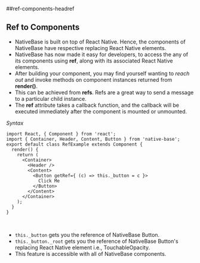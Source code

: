##ref-components-headref
## Ref to Components

* NativeBase is built on top of React Native. Hence, the components of NativeBase have respective replacing React Native elements.
* NativeBase has now made it easy for developers, to access the any of its components using <b>ref</b>, along with its associated React Native elements.
* After building your component, you may find yourself wanting to *reach out* and invoke methods on component instances returned from **render()**.
* This can be achieved from **refs**. Refs are a great way to send a message to a particular child instance.
* The **ref** attribute takes a callback function, and the callback will be executed immediately after the component is mounted or unmounted.   


*Syntax*

<pre class="line-numbers"><code class="language-jsx">import React, { Component } from 'react';
import { Container, Header, Content, Button } from 'native-base';
export default class RefExample extends Component {
  render() {
    return (
      &lt;Container>
        &lt;Header />
        &lt;Content>
          &lt;Button getRef={ (c) => this._button = c }>
            Click Me
          &lt;/Button>
        &lt;/Content>
      &lt;/Container>
    );
  }
}</code></pre><br />


* <code>this._button</code> gets you the reference of NativeBase Button.   
* <code>this._button._root</code> gets you the reference of NativeBase Button's replacing React Native element i.e., TouchableOpacity.
* This feature is accessible with all of NativeBase components.
